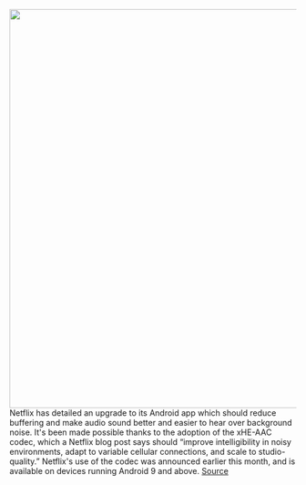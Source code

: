 <img src='https://cdn.vox-cdn.com/thumbor/WIovurz30wnDOeJ0hzfVYSCVliE=/0x0:2040x1360/1200x800/filters:focal(857x517:1183x843)/cdn.vox-cdn.com/uploads/chorus_image/image/68716064/acastro_181101_1777_netflix_0002.0.jpg' width='700px' /><br/>
Netflix has detailed an upgrade to its Android app which should reduce buffering and make audio sound better and easier to hear over background noise. It's been made possible thanks to the adoption of the xHE-AAC codec, which a Netflix blog post says should “improve intelligibility in noisy environments, adapt to variable cellular connections, and scale to studio-quality.” Netflix's use of the codec was announced earlier this month, and is available on devices running Android 9 and above.
<a href='https://www.theverge.com/2021/1/25/22248246/netflix-update-android-audio-quality-xhe-aac-dynamic-range-control-volume-dialogue'> Source <a/>